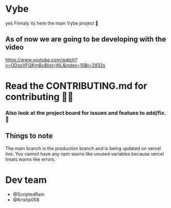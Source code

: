 # Vybe 
 yes Finnaly its here the main Vybe project 🙂
 
## As of now we are going to be developing with the video
https://www.youtube.com/watch?v=ODoxVFQKmBc&list=WL&index=10&t=2932s

 
# Read the CONTRIBUTING.md for contributing 🥰💙
 ### Also look at the project board for issues and featues to add/fix. 🥇

## Things to note
 The main branch is the production branch and is being updated on vercel live.
 You cannot have any npm warns like unused variables because vercel treats warns like errors.

# Dev team
 - @ScriptedRain
 - @Krishp058
